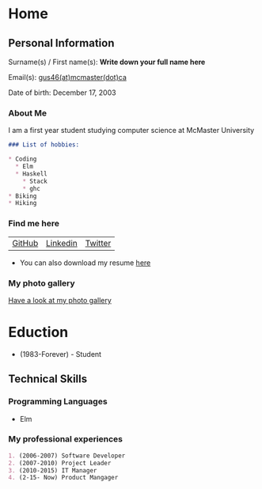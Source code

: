 # Home

<script src="https://kit.fontawesome.com/6d173168d3.js" crossorigin="anonymous"></script>

## Personal Information
Surname(s) / First name(s): **Write down your full name here**

Email(s): [gus46(at)mcmaster(dot)ca](mailto:gus46@mcmaster.ca)

Date of birth: December 17, 2003

### About Me

I am a first year student studying computer science at McMaster University



```markdown
### List of hobbies:

* Coding
  * Elm
  * Haskell
    * Stack
    * ghc
* Biking
* Hiking
```

### Find me here

<table>
    <tr>
        <td>
            <a href="https://github.com/yourname" target="blank"><i class="fab fa-github fa-lg"></i> GitHub</a>
        </td>
        <td>
            <a href="https://linkedin.com/youraccount" target="blank"><i class="fab fa-linkedin fa-lg"></i> Linkedin</a>
        </td>
        <td>
            <a href="https://twitter.com/youraccount" target="blank"><i class="fab fa-twitter-square fa-lg"></i> Twitter</a>
        </td>
    </tr>
</table>

* <i class="fas fa-file fa-lg"></i> You can also download my resume [here](cv.pdf)

### My photo gallery

[Have a look at my photo gallery](/photo.md)

# Eduction

* (1983-Forever) - Student 

## Technical Skills

### Programming Languages

* Elm

### My professional experiences

```markdown
1. (2006-2007) Software Developer
2. (2007-2010) Project Leader
3. (2010-2015) IT Manager
4. (2-15- Now) Product Mangager
```

